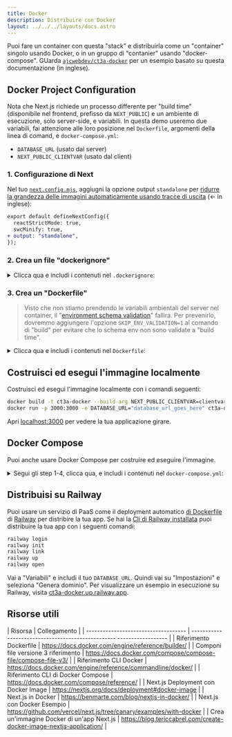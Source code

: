 ```yaml
---
title: Docker
description: Distribuire con Docker
layout: ../../../layouts/docs.astro
---
```


Puoi fare un container con questa "stack" e distribuirla come un "container" singolo usando Docker, o in un gruppo di "contanier" usando "docker-compose". GUarda [`ajcwebdev/ct3a-docker`](https://github.com/ajcwebdev/ct3a-docker) per un esempio basato su questa documentazione (in inglese).

## Docker Project Configuration

Nota che Next.js richiede un processo differente per "build time" (disponibile nel frontend, 
prefisso da `NEXT_PUBLIC`) e un ambiente di esecuzione, solo server-side, e variabili. In questa demo useremo due variabili, fai attenzione alle loro posizione nel `Dockerfile`, argomenti della linea di comand, e `docker-compose.yml`:

- `DATABASE_URL` (usato dal server)
- `NEXT_PUBLIC_CLIENTVAR` (usato dal client)

### 1. Configurazione di Next

Nel tuo [`next.config.mjs`](https://github.com/t3-oss/create-t3-app/blob/main/cli/template/base/next.config.mjs), aggiugni la opzione output `standalone` per [ridurre la grandezza delle immagini automaticamente usando tracce di uscita](https://nextjs.org/docs/advanced-features/output-file-tracing) (<- in inglese):

```diff
export default defineNextConfig({
  reactStrictMode: true,
  swcMinify: true,
+ output: "standalone",
});
```

### 2. Crea un file "dockerignore" 

<details>
    <summary>
      Clicca qua e includi i contenuti nel <code>.dockerignore</code>:
    </summary>
<div class="content">

```
.env
Dockerfile
.dockerignore
node_modules
npm-debug.log
README.md
.next
.git
```

</div>

</details>

### 3. Crea un "Dockerfile"

> Visto che non stiamo prendendo le variabili ambientali del server nel container, il "[environment schema validation](/en/usage/env-variables)" fallira. Per prevenirlo, dovremmo aggiungere l'opzione `SKIP_ENV_VALIDATION=1` al comando di "build" per evitare che lo schema env non sono validate a "build time".

<details>
    <summary>
      Clicca qua e includi i contenuti nel <code>Dockerfile</code>:
    </summary>
<div class="content">

```docker
##### DEPENDENCIES

FROM --platform=linux/amd64 node:16-alpine AS deps
RUN apk add --no-cache libc6-compat openssl
WORKDIR /app

# Install Prisma Client - remove if not using Prisma

COPY prisma ./

# Install dependencies based on the preferred package manager

COPY package.json yarn.lock* package-lock.json* pnpm-lock.yaml\* ./

RUN \
 if [ -f yarn.lock ]; then yarn --frozen-lockfile; \
 elif [ -f package-lock.json ]; then npm ci; \
 elif [ -f pnpm-lock.yaml ]; then yarn global add pnpm && pnpm i; \
 else echo "Lockfile not found." && exit 1; \
 fi

##### BUILDER

FROM --platform=linux/amd64 node:16-alpine AS builder
ARG DATABASE_URL
ARG NEXT_PUBLIC_CLIENTVAR
WORKDIR /app
COPY --from=deps /app/node_modules ./node_modules
COPY . .

# ENV NEXT_TELEMETRY_DISABLED 1

RUN \
 if [ -f yarn.lock ]; then SKIP_ENV_VALIDATION=1 yarn build; \
 elif [ -f package-lock.json ]; then SKIP_ENV_VALIDATION=1 npm run build; \
 elif [ -f pnpm-lock.yaml ]; then yarn global add pnpm && SKIP_ENV_VALIDATION=1 pnpm run build; \
 else echo "Lockfile not found." && exit 1; \
 fi

##### RUNNER

FROM --platform=linux/amd64 node:16-alpine AS runner
WORKDIR /app

ENV NODE_ENV production

# ENV NEXT_TELEMETRY_DISABLED 1

RUN addgroup --system --gid 1001 nodejs
RUN adduser --system --uid 1001 nextjs

COPY --from=builder /app/next.config.mjs ./
COPY --from=builder /app/public ./public
COPY --from=builder /app/package.json ./package.json

COPY --from=builder --chown=nextjs:nodejs /app/.next/standalone ./
COPY --from=builder --chown=nextjs:nodejs /app/.next/static ./.next/static

USER nextjs
EXPOSE 3000
ENV PORT 3000

CMD ["node", "server.js"]

```

> **_Note_**
>
> - _L'emulazione della piattaforma `--platform=linux/amd64` potrebbe non essere neccesaria dopo Node 18._
> - _Guarda [`node:alpine`](https://github.com/nodejs/docker-node/tree/b4117f9333da4138b03a546ec926ef50a31506c3#nodealpine) (<- in inglese) per capire perche `libc6-compat` dovrebbe servire._
> - _Next.js prende [dati di uso generale telemtrici anonimi](https://nextjs.org/telemetry). Togli il commento la prima volta che vedi `ENV NEXT_TELEMETRY_DISABLED 1` per disabilitare la temetria durante la costruzion. Togli il commento la seconda volta per disabilitarla durante il tempo di esecuzione._

</div>
</details>

## Costruisci ed esegui l'immagine localmente

Costruisci ed esegui l'immagine localmente con i comandi seguenti:

```bash
docker build -t ct3a-docker --build-arg NEXT_PUBLIC_CLIENTVAR=clientvar .
docker run -p 3000:3000 -e DATABASE_URL="database_url_goes_here" ct3a-docker
```

Apri [localhost:3000](http://localhost:3000/) per vedere la tua applicazione girare.

## Docker Compose

Puoi anche usare Docker Compose per costruire ed eseguire l'immagine.

<details>
    <summary>
      Segui gli step 1-4, clicca qua, e includi i contenuti nel <code>docker-compose.yml</code>:
    </summary>
<div class="content">

```yaml
version: "3.9"
services:
  app:
    platform: "linux/amd64"
    build:
      context: .
      dockerfile: Dockerfile
      args:
        NEXT_PUBLIC_CLIENTVAR: "clientvar"
    working_dir: /app
    ports:
      - "3000:3000"
    image: t3-app
    environment:
      - DATABASE_URL=database_url_goes_here
```

Gira con il comando `docker compose up`:

```bash
docker compose up
```

Apri [localhost:3000](http://localhost:3000/) per vedere la tua applicazione girare.

</div>
</details>

## Distribuisi su Railway

Puoi usare un servizio di PaaS come il deployment automatico [di Dockerfile](https://docs.railway.app/deploy/dockerfiles) di [Railway](https://railway.app) per distribire la tua app. Se hai la [Cli di Railway installata](https://docs.railway.app/develop/cli#install) puoi distribuire la tua app con i seguenti comandi:

```bash
railway login
railway init
railway link
railway up
railway open
```

Vai a "Variabili" e includi il tuo `DATABASE_URL`. Quindi vai su "Impostazioni" e seleziona "Genera dominio". Per visualizzare un esempio in esecuzione su Railway, visita [ct3a-docker.up.railway.app](https://ct3a-docker.up.railway.app/).

## Risorse utili

| Risorsa | Collegamento |
| ------------------------------------ | -------------------------------------------------- ------------------ |
| Riferimento Dockerfile | https://docs.docker.com/engine/reference/builder/ |
| Componi file versione 3 riferimento | https://docs.docker.com/compose/compose-file/compose-file-v3/ |
| Riferimento CLI Docker | https://docs.docker.com/engine/reference/commandline/docker/ |
| Riferimento CLI di Docker Compose | https://docs.docker.com/compose/reference/ |
| Next.js Deployment con Docker Image | https://nextjs.org/docs/deployment#docker-image |
| Next.js in Docker | https://benmarte.com/blog/nextjs-in-docker/ |
| Next.js con Docker Esempio | https://github.com/vercel/next.js/tree/canary/examples/with-docker |
| Crea un'immagine Docker di un'app Next.js | https://blog.tericcabrel.com/create-docker-image-nextjs-application/ |